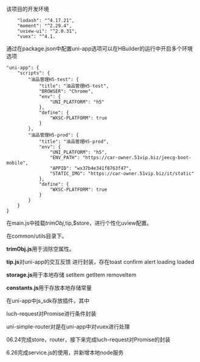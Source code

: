 该项目的开发环境

		"lodash": "^4.17.21",
		"moment": "^2.29.4",
		"uview-ui": "^2.0.31",
		"vuex": "^4.1.
通过在package.json中配置uni-app选项可以在HBuilder的运行中开启多个环境选项

	"uni-app": {
		"scripts": {
			"油品管理H5-test": {
				"title": "油品管理H5-test",
				"BROWSER": "Chrome",
				"env": {
					"UNI_PLATFORM": "h5"
				},
				"define": {
					"WXSC-PLATFORM": true
				}
			},
			"油品管理H5-prod": {
				"title": "油品管理H5-prod",
				"env": {
					"UNI_PLATFORM": "h5",
					"ENV_PATH": "https://car-owner.51vip.biz/jeecg-boot-mobile",
					"APPID": "wx37b4e341f8763f47",
					"STATIC_IMG": "https://car-owner.51vip.biz/it/static"
				},
				"define": {
					"WXSC-PLATFORM": true
				}
			}
		}
	}


在main.js中挂载$trimObj,$tip,$store，进行个性化uview配置。

在common/utils目录下。

**trimObj.js**用于消除空属性。

**tip.js**对uni-app的交互反馈  进行封装，存在toast confirm alert loading loaded

**storage.js**用于本地存储 setItem getItem removeItem

**constants.js**用于存放本地存储常量

在uni-app中js_sdk存放插件，其中

luch-request对Promise进行条件封装

uni-simple-router对是在uni-app中对vuex进行处理



06.24完成store，router，接下来完成luch-request对Promise的封装

6.26完成service.js的使用，并新增本地node服务



